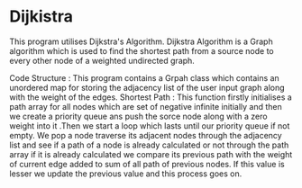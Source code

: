 # Dijkistra
This program utilises Dijkstra's Algorithm. Dijkstra Algorithm is a Graph algorithm which is used to find the shortest path from a source node to every other node of a weighted undirected graph.

Code Structure : This program contains a Grpah class which contains an unordered map for storing the adjacency list of the user input graph along with the weight of the edges. Shortest Path : This function firstly initialises a path array for all nodes which are set of negative infinite initially and then we create a priority queue ans push the sorce node along with a zero weight into it .Then we start a loop which lasts until our priority queue if not empty. We pop a node traverse its adjacent nodes through the adjacency list and see if a path of a node is already calculated or not through the path array if it is already calculated we compare its previous path with the weight of current edge added to sum of all path of previous nodes. If this value is lesser we update the previous value and this process goes on.

